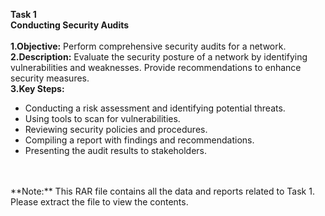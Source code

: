 **Task 1**
<br>
**Conducting Security Audits**
<br>
<br>
**1.Objective:** 
Perform comprehensive security audits for a network.
<br>
**2.Description:** 
Evaluate the security posture of a network by identifying vulnerabilities and weaknesses. Provide recommendations to enhance security measures.
<br>
**3.Key Steps:**
* Conducting a risk assessment and identifying potential threats.
* Using tools to scan for vulnerabilities.
* Reviewing security policies and procedures.
* Compiling a report with findings and recommendations.
* Presenting the audit results to stakeholders.
<br>
<br>
**Note:** This RAR file contains all the data and reports related to Task 1. Please extract the file to view the contents.
